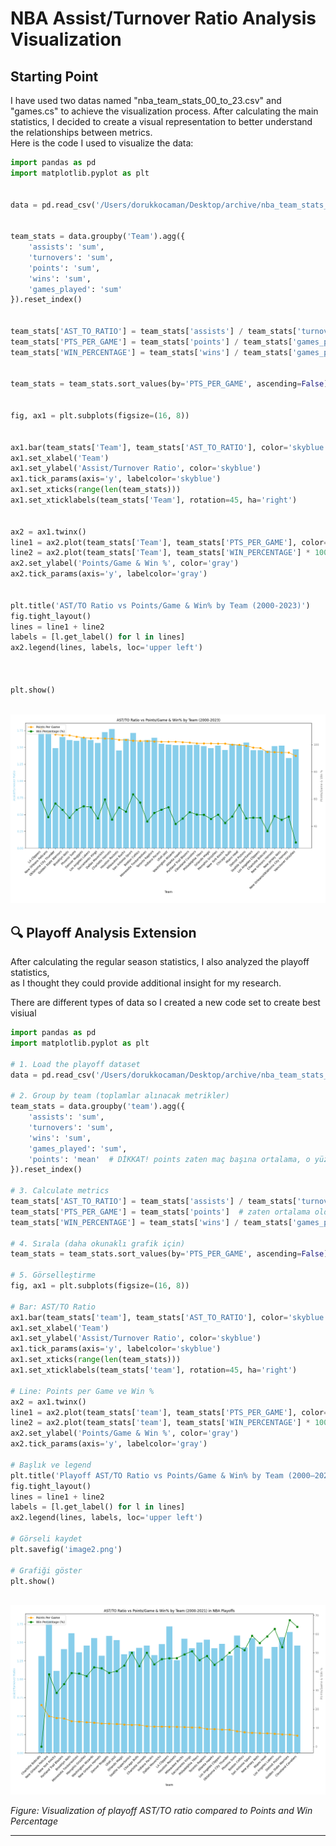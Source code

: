 # NBA Assist/Turnover Ratio Analysis Visualization

## Starting Point

I have used two datas named "nba_team_stats_00_to_23.csv" and "games.cs" to achieve the visualization process.
After calculating the main statistics, I decided to create a visual representation to better understand the relationships between metrics.  
Here is the code I used to visualize the data:

```python
import pandas as pd
import matplotlib.pyplot as plt


data = pd.read_csv('/Users/dorukkocaman/Desktop/archive/nba_team_stats_00_to_23.csv')


team_stats = data.groupby('Team').agg({
    'assists': 'sum',
    'turnovers': 'sum',
    'points': 'sum',
    'wins': 'sum',
    'games_played': 'sum'
}).reset_index()


team_stats['AST_TO_RATIO'] = team_stats['assists'] / team_stats['turnovers']
team_stats['PTS_PER_GAME'] = team_stats['points'] / team_stats['games_played']
team_stats['WIN_PERCENTAGE'] = team_stats['wins'] / team_stats['games_played']


team_stats = team_stats.sort_values(by='PTS_PER_GAME', ascending=False)


fig, ax1 = plt.subplots(figsize=(16, 8))


ax1.bar(team_stats['Team'], team_stats['AST_TO_RATIO'], color='skyblue', label='Assist/Turnover Ratio')
ax1.set_xlabel('Team')
ax1.set_ylabel('Assist/Turnover Ratio', color='skyblue')
ax1.tick_params(axis='y', labelcolor='skyblue')
ax1.set_xticks(range(len(team_stats)))
ax1.set_xticklabels(team_stats['Team'], rotation=45, ha='right')


ax2 = ax1.twinx()
line1 = ax2.plot(team_stats['Team'], team_stats['PTS_PER_GAME'], color='orange', marker='o', label='Points Per Game')
line2 = ax2.plot(team_stats['Team'], team_stats['WIN_PERCENTAGE'] * 100, color='green', marker='s', label='Win Percentage (%)')
ax2.set_ylabel('Points/Game & Win %', color='gray')
ax2.tick_params(axis='y', labelcolor='gray')


plt.title('AST/TO Ratio vs Points/Game & Win% by Team (2000-2023)')
fig.tight_layout()
lines = line1 + line2
labels = [l.get_label() for l in lines]
ax2.legend(lines, labels, loc='upper left')



plt.show()



```

![AST/TO Visualization](Figure_1.png)




## 🔍 Playoff Analysis Extension

After calculating the regular season statistics, I also analyzed the playoff statistics,  
as I thought they could provide additional insight for my research.

There are different types of data so I created a new code set to create best visiual


```python
import pandas as pd
import matplotlib.pyplot as plt

# 1. Load the playoff dataset
data = pd.read_csv('/Users/dorukkocaman/Desktop/archive/nba_team_stats_playoffs_00_to_21.csv')

# 2. Group by team (toplamlar alınacak metrikler)
team_stats = data.groupby('team').agg({
    'assists': 'sum',
    'turnovers': 'sum',
    'wins': 'sum',
    'games_played': 'sum',
    'points': 'mean'  # DİKKAT! points zaten maç başına ortalama, o yüzden mean
}).reset_index()

# 3. Calculate metrics
team_stats['AST_TO_RATIO'] = team_stats['assists'] / team_stats['turnovers']
team_stats['PTS_PER_GAME'] = team_stats['points']  # zaten ortalama olduğu için tekrar bölme yok
team_stats['WIN_PERCENTAGE'] = team_stats['wins'] / team_stats['games_played']

# 4. Sırala (daha okunaklı grafik için)
team_stats = team_stats.sort_values(by='PTS_PER_GAME', ascending=False)

# 5. Görselleştirme
fig, ax1 = plt.subplots(figsize=(16, 8))

# Bar: AST/TO Ratio
ax1.bar(team_stats['team'], team_stats['AST_TO_RATIO'], color='skyblue', label='Assist/Turnover Ratio')
ax1.set_xlabel('Team')
ax1.set_ylabel('Assist/Turnover Ratio', color='skyblue')
ax1.tick_params(axis='y', labelcolor='skyblue')
ax1.set_xticks(range(len(team_stats)))
ax1.set_xticklabels(team_stats['team'], rotation=45, ha='right')

# Line: Points per Game ve Win %
ax2 = ax1.twinx()
line1 = ax2.plot(team_stats['team'], team_stats['PTS_PER_GAME'], color='orange', marker='o', label='Points Per Game')
line2 = ax2.plot(team_stats['team'], team_stats['WIN_PERCENTAGE'] * 100, color='green', marker='s', label='Win Percentage (%)')
ax2.set_ylabel('Points/Game & Win %', color='gray')
ax2.tick_params(axis='y', labelcolor='gray')

# Başlık ve legend
plt.title('Playoff AST/TO Ratio vs Points/Game & Win% by Team (2000–2021)')
fig.tight_layout()
lines = line1 + line2
labels = [l.get_label() for l in lines]
ax2.legend(lines, labels, loc='upper left')

# Görseli kaydet
plt.savefig('image2.png')

# Grafiği göster
plt.show()



```

![Playoff Analysis](Figure_2.png)

*Figure: Visualization of playoff AST/TO ratio compared to Points and Win Percentage*



---

